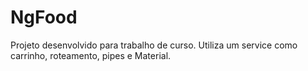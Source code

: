 # NgFood

Projeto desenvolvido para trabalho de curso.
Utiliza um service como carrinho, roteamento, pipes e Material.


